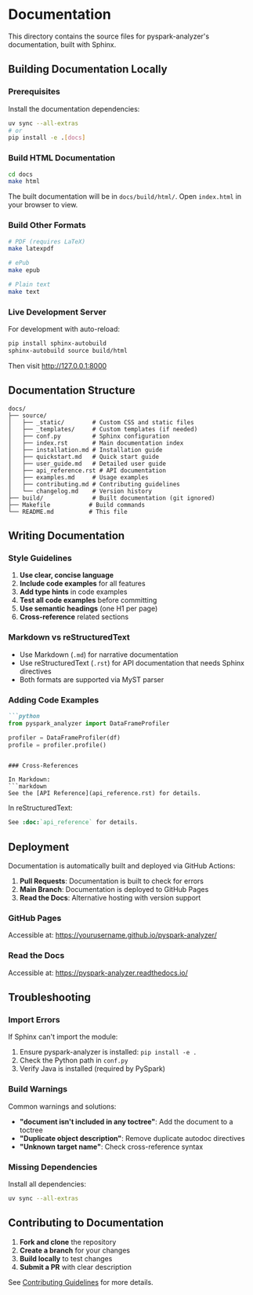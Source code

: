 # Documentation

This directory contains the source files for pyspark-analyzer's documentation, built with Sphinx.

## Building Documentation Locally

### Prerequisites

Install the documentation dependencies:

```bash
uv sync --all-extras
# or
pip install -e .[docs]
```

### Build HTML Documentation

```bash
cd docs
make html
```

The built documentation will be in `docs/build/html/`. Open `index.html` in your browser to view.

### Build Other Formats

```bash
# PDF (requires LaTeX)
make latexpdf

# ePub
make epub

# Plain text
make text
```

### Live Development Server

For development with auto-reload:

```bash
pip install sphinx-autobuild
sphinx-autobuild source build/html
```

Then visit http://127.0.0.1:8000

## Documentation Structure

```
docs/
├── source/
│   ├── _static/        # Custom CSS and static files
│   ├── _templates/     # Custom templates (if needed)
│   ├── conf.py         # Sphinx configuration
│   ├── index.rst       # Main documentation index
│   ├── installation.md # Installation guide
│   ├── quickstart.md   # Quick start guide
│   ├── user_guide.md   # Detailed user guide
│   ├── api_reference.rst # API documentation
│   ├── examples.md     # Usage examples
│   ├── contributing.md # Contributing guidelines
│   └── changelog.md    # Version history
├── build/              # Built documentation (git ignored)
├── Makefile           # Build commands
└── README.md          # This file
```

## Writing Documentation

### Style Guidelines

1. **Use clear, concise language**
2. **Include code examples** for all features
3. **Add type hints** in code examples
4. **Test all code examples** before committing
5. **Use semantic headings** (one H1 per page)
6. **Cross-reference** related sections

### Markdown vs reStructuredText

- Use Markdown (`.md`) for narrative documentation
- Use reStructuredText (`.rst`) for API documentation that needs Sphinx directives
- Both formats are supported via MyST parser

### Adding Code Examples

```markdown
```python
from pyspark_analyzer import DataFrameProfiler

profiler = DataFrameProfiler(df)
profile = profiler.profile()
```
```

### Cross-References

In Markdown:
```markdown
See the [API Reference](api_reference.rst) for details.
```

In reStructuredText:
```rst
See :doc:`api_reference` for details.
```

## Deployment

Documentation is automatically built and deployed via GitHub Actions:

1. **Pull Requests**: Documentation is built to check for errors
2. **Main Branch**: Documentation is deployed to GitHub Pages
3. **Read the Docs**: Alternative hosting with version support

### GitHub Pages

Accessible at: https://yourusername.github.io/pyspark-analyzer/

### Read the Docs

Accessible at: https://pyspark-analyzer.readthedocs.io/

## Troubleshooting

### Import Errors

If Sphinx can't import the module:
1. Ensure pyspark-analyzer is installed: `pip install -e .`
2. Check the Python path in `conf.py`
3. Verify Java is installed (required by PySpark)

### Build Warnings

Common warnings and solutions:
- **"document isn't included in any toctree"**: Add the document to a toctree
- **"Duplicate object description"**: Remove duplicate autodoc directives
- **"Unknown target name"**: Check cross-reference syntax

### Missing Dependencies

Install all dependencies:
```bash
uv sync --all-extras
```

## Contributing to Documentation

1. **Fork and clone** the repository
2. **Create a branch** for your changes
3. **Build locally** to test changes
4. **Submit a PR** with clear description

See [Contributing Guidelines](source/contributing.md) for more details.
